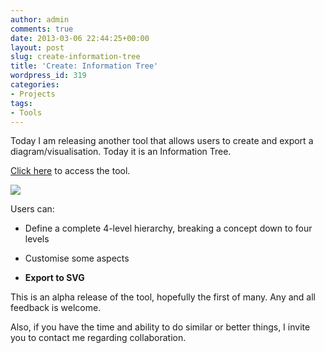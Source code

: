 ```yaml
---
author: admin
comments: true
date: 2013-03-06 22:44:25+00:00
layout: post
slug: create-information-tree
title: 'Create: Information Tree'
wordpress_id: 319
categories:
- Projects
tags:
- Tools
---
```


Today I am releasing another tool that allows users to create and export a diagram/visualisation. Today it is an Information Tree.  

[Click here](http://thinkdatavis.com/portfolio/create-visualisations/reingold-Tilford_Tree4/Reingold_Tilford_Tree.html) to access the tool.

  

[![](http://thinkdatavis.com/portfolio/images/node_tree_blog.png)](http://thinkdatavis.com/portfolio/create-visualisations/reingold-Tilford_Tree4/Reingold_Tilford_Tree.html)  




Users can:



  
  * Define a complete 4-level hierarchy, breaking a concept down to four levels

  
  * Customise some aspects

  
  * **Export to SVG**







This is an alpha release of the tool, hopefully the first of many. Any and all feedback is welcome.





Also, if you have the time and ability to do similar or better things, I invite you to contact me regarding collaboration.






